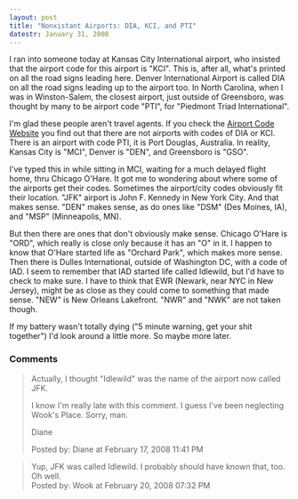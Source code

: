 ```yaml
---
layout: post
title: "Nonxistant Airports: DIA, KCI, and PTI"
datestr: January 31, 2008
---
```


I ran into someone today at Kansas City International airport, who insisted that the airport code for this airport is "KCI".  This is, after all, what's printed on all the road signs leading here.  Denver International Airport is called DIA on all the road signs leading up to the airport too.  In North Carolina, when I was in Winston-Salem, the closest airport, just outside of Greensboro, was thought by many to be airport code "PTI", for "Piedmont Triad International".

I'm glad these people aren't travel agents.  If you check the <a href="http://www.airlinecodes.co.uk/">Airport Code Website</a> you find out that there are not airports with codes of DIA or KCI.  There is an airport with code PTI, it is Port Douglas, Australia.  In reality, Kansas City is "MCI", Denver is "DEN", and Greensboro is "GSO".

I've typed this in while sitting in MCI, waiting for a much delayed flight home, thru Chicago O'Hare.  It got me to wondering about where some of the airports get their codes.  Sometimes the airport/city codes obviously fit their location.  "JFK" airport is John F. Kennedy in New York City.  And that makes sense.  "DEN" makes sense, as do ones like "DSM" (Des Moines, IA), and "MSP" (Minneapolis, MN).

But then there are ones that don't obviously make sense.  Chicago O'Hare is "ORD", which really is close only because it has an "O" in it.  I happen to know that O'Hare started life as "Orchard Park", which makes more sense.  Then there is Dulles International, outside of Washington DC, with a code of IAD.  I seem to remember that IAD started life called Idlewild, but I'd have to check to make sure.  I have to think that EWR (Newark, near NYC in New Jersey), might be as close as they could come to something that made sense.  "NEW" is New Orleans Lakefront.  "NWR" and "NWK" are not taken though.

If my battery wasn't totally dying ("5 minute warning, get your shit together") I'd look around a little more.  So maybe more later.

### Comments

<blockquote>
Actually, I thought "Idlewild" was the name of the airport now called JFK.

I know I'm really late with this comment. I guess I've been neglecting Wook's Place. Sorry, man.

Diane
<div class="post-meta">Posted by: Diane at February 17, 2008 11:41 PM</div> </blockquote>

<blockquote>
Yup, JFK was called Idlewild.  I probably should have known that, too.  Oh well.
<div class="post-meta">Posted by: Wook at February 20, 2008 07:32 PM</div> </blockquote>

